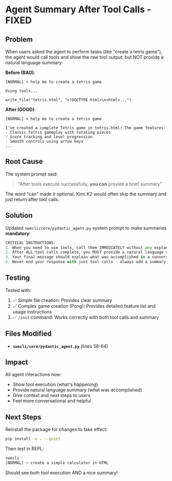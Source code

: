 # Agent Summary After Tool Calls - FIXED

## Problem

When users asked the agent to perform tasks (like "create a tetris game"), the agent would call tools and show the raw tool output, but NOT provide a natural language summary:

**Before (BAD)**:
```
[NORMAL] > help me to create a tetris game

Using tools...

write_file("tetris.html", "<!DOCTYPE html>\n<html>...")
```

**After (GOOD)**:
```
[NORMAL] > help me to create a tetris game

I've created a complete Tetris game in tetris.html! The game features:
- Classic Tetris gameplay with rotating pieces
- Score tracking and level progression
- Smooth controls using arrow keys
...
```

## Root Cause

The system prompt said:
> "After tools execute successfully, **you can** provide a brief summary"

The word "can" made it optional. Kimi K2 would often skip the summary and just return after tool calls.

## Solution

Updated `swecli/core/pydantic_agent.py` system prompt to make summaries **mandatory**:

```python
CRITICAL INSTRUCTIONS:
1. When you need to use tools, call them IMMEDIATELY without any explanatory text first
2. After ALL tool calls complete, you MUST provide a natural language summary
3. Your final message should explain what was accomplished in a conversational way
4. Never end your response with just tool calls - always add a summary message
```

## Testing

Tested with:
1. ✅ Simple file creation: Provides clear summary
2. ✅ Complex game creation (Pong): Provides detailed feature list and usage instructions
3. ✅ `/init` command: Works correctly with both tool calls and summary

## Files Modified

- **`swecli/core/pydantic_agent.py`** (lines 58-64)

## Impact

All agent interactions now:
- Show tool execution (what's happening)
- Provide natural language summary (what was accomplished)
- Give context and next steps to users
- Feel more conversational and helpful

## Next Steps

Reinstall the package for changes to take effect:
```bash
pip install -e . --quiet
```

Then test in REPL:
```bash
swecli
[NORMAL] > create a simple calculator in HTML
```

Should see both tool execution AND a nice summary!
